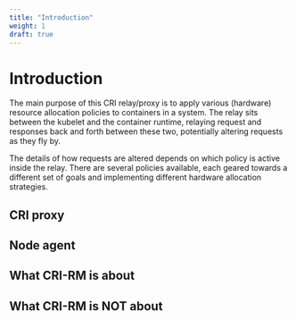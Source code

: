 ```yaml
---
title: "Introduction"
weight: 1
draft: true
---
```


# Introduction

The main purpose of this CRI relay/proxy is to apply various (hardware) resource
allocation policies to containers in a system. The relay sits between the kubelet
and the container runtime, relaying request and responses back and forth between
these two, potentially altering requests as they fly by.

The details of how requests are altered depends on which policy is active inside
the relay. There are several policies available, each geared towards a different
set of goals and implementing different hardware allocation strategies.

## CRI proxy

## Node agent

## What CRI-RM is about

## What CRI-RM is NOT about

